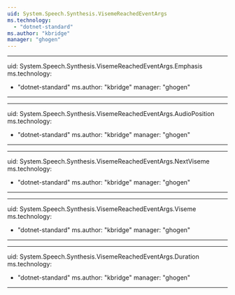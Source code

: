 ```yaml
---
uid: System.Speech.Synthesis.VisemeReachedEventArgs
ms.technology: 
  - "dotnet-standard"
ms.author: "kbridge"
manager: "ghogen"
---
```


---
uid: System.Speech.Synthesis.VisemeReachedEventArgs.Emphasis
ms.technology: 
  - "dotnet-standard"
ms.author: "kbridge"
manager: "ghogen"
---

---
uid: System.Speech.Synthesis.VisemeReachedEventArgs.AudioPosition
ms.technology: 
  - "dotnet-standard"
ms.author: "kbridge"
manager: "ghogen"
---

---
uid: System.Speech.Synthesis.VisemeReachedEventArgs.NextViseme
ms.technology: 
  - "dotnet-standard"
ms.author: "kbridge"
manager: "ghogen"
---

---
uid: System.Speech.Synthesis.VisemeReachedEventArgs.Viseme
ms.technology: 
  - "dotnet-standard"
ms.author: "kbridge"
manager: "ghogen"
---

---
uid: System.Speech.Synthesis.VisemeReachedEventArgs.Duration
ms.technology: 
  - "dotnet-standard"
ms.author: "kbridge"
manager: "ghogen"
---

